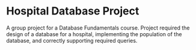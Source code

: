 # Hospital Database Project
A group project for a Database Fundamentals course. Project required the design of a database for a hospital, implementing the population of the database, and correctly supporting required queries.
